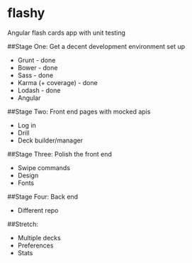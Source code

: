 # flashy
Angular flash cards app with unit testing

##Stage One: Get a decent development environment set up

 - Grunt - done
 - Bower - done
 - Sass - done
 - Karma (+ coverage) - done
 - Lodash - done
 - Angular

##Stage Two: Front end pages with mocked apis

 - Log in
 - Drill
 - Deck builder/manager

##Stage Three: Polish the front end

 - Swipe commands
 - Design
 - Fonts

##Stage Four: Back end

 - Different repo

##Stretch:

 - Multiple decks
 - Preferences
 - Stats